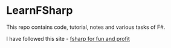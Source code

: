 # LearnFSharp
This repo contains code, tutorial, notes and various tasks of F#.

I have followed this site - [fsharp for fun and profit](https://fsharpforfunandprofit.com/)